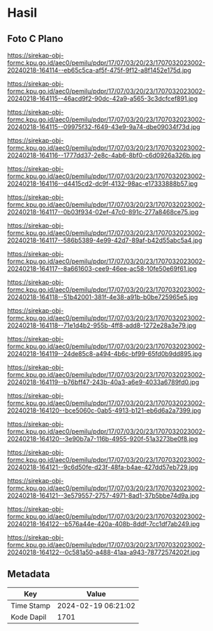 # Hasil

## Foto C Plano

https://sirekap-obj-formc.kpu.go.id/aec0/pemilu/pdpr/17/07/03/20/23/1707032023002-20240218-164114--eb65c5ca-af5f-475f-9f12-a8f1452e175d.jpg

https://sirekap-obj-formc.kpu.go.id/aec0/pemilu/pdpr/17/07/03/20/23/1707032023002-20240218-164115--46acd9f2-90dc-42a9-a565-3c3dcfcef891.jpg

https://sirekap-obj-formc.kpu.go.id/aec0/pemilu/pdpr/17/07/03/20/23/1707032023002-20240218-164115--09975f32-f649-43e9-9a74-dbe09034f73d.jpg

https://sirekap-obj-formc.kpu.go.id/aec0/pemilu/pdpr/17/07/03/20/23/1707032023002-20240218-164116--1777dd37-2e8c-4ab6-8bf0-c6d0926a326b.jpg

https://sirekap-obj-formc.kpu.go.id/aec0/pemilu/pdpr/17/07/03/20/23/1707032023002-20240218-164116--d4415cd2-dc9f-4132-98ac-e17333888b57.jpg

https://sirekap-obj-formc.kpu.go.id/aec0/pemilu/pdpr/17/07/03/20/23/1707032023002-20240218-164117--0b03f934-02ef-47c0-891c-277a8468ce75.jpg

https://sirekap-obj-formc.kpu.go.id/aec0/pemilu/pdpr/17/07/03/20/23/1707032023002-20240218-164117--586b5389-4e99-42d7-89af-b42d55abc5a4.jpg

https://sirekap-obj-formc.kpu.go.id/aec0/pemilu/pdpr/17/07/03/20/23/1707032023002-20240218-164117--8a661603-cee9-46ee-ac58-10fe50e69f61.jpg

https://sirekap-obj-formc.kpu.go.id/aec0/pemilu/pdpr/17/07/03/20/23/1707032023002-20240218-164118--51b42001-381f-4e38-a91b-b0be725965e5.jpg

https://sirekap-obj-formc.kpu.go.id/aec0/pemilu/pdpr/17/07/03/20/23/1707032023002-20240218-164118--71e1d4b2-955b-4ff8-add8-1272e28a3e79.jpg

https://sirekap-obj-formc.kpu.go.id/aec0/pemilu/pdpr/17/07/03/20/23/1707032023002-20240218-164119--24de85c8-a494-4b6c-bf99-65fd0b9dd895.jpg

https://sirekap-obj-formc.kpu.go.id/aec0/pemilu/pdpr/17/07/03/20/23/1707032023002-20240218-164119--b76bff47-243b-40a3-a6e9-4033a6789fd0.jpg

https://sirekap-obj-formc.kpu.go.id/aec0/pemilu/pdpr/17/07/03/20/23/1707032023002-20240218-164120--bce5060c-0ab5-4913-b121-eb6d6a2a7399.jpg

https://sirekap-obj-formc.kpu.go.id/aec0/pemilu/pdpr/17/07/03/20/23/1707032023002-20240218-164120--3e90b7a7-116b-4955-920f-51a3273be0f8.jpg

https://sirekap-obj-formc.kpu.go.id/aec0/pemilu/pdpr/17/07/03/20/23/1707032023002-20240218-164121--9c6d50fe-d23f-48fa-b4ae-427dd57eb729.jpg

https://sirekap-obj-formc.kpu.go.id/aec0/pemilu/pdpr/17/07/03/20/23/1707032023002-20240218-164121--3e579557-2757-4971-8ad1-37b5bbe74d9a.jpg

https://sirekap-obj-formc.kpu.go.id/aec0/pemilu/pdpr/17/07/03/20/23/1707032023002-20240218-164122--b576a44e-420a-408b-8ddf-7cc1df7ab249.jpg

https://sirekap-obj-formc.kpu.go.id/aec0/pemilu/pdpr/17/07/03/20/23/1707032023002-20240218-164122--0c581a50-a488-41aa-a943-78772574202f.jpg


## Metadata

| Key        | Value               |
| ---------- | ------------------- |
| Time Stamp | 2024-02-19 06:21:02 |
| Kode Dapil | 1701                |



